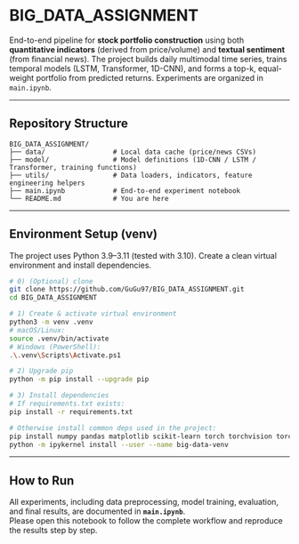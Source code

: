 # BIG_DATA_ASSIGNMENT

End-to-end pipeline for **stock portfolio construction** using both **quantitative indicators** (derived from price/volume) and **textual sentiment** (from financial news). The project builds daily multimodal time series, trains temporal models (LSTM, Transformer, 1D-CNN), and forms a top-k, equal-weight portfolio from predicted returns. Experiments are organized in `main.ipynb`.

---

## Repository Structure

```text
BIG_DATA_ASSIGNMENT/
├── data/                 # Local data cache (price/news CSVs)
├── model/                # Model definitions (1D-CNN / LSTM / Transformer, training functions)
├── utils/                # Data loaders, indicators, feature engineering helpers
├── main.ipynb            # End-to-end experiment notebook
└── README.md             # You are here
```

---

## Environment Setup (venv)

The project uses Python 3.9–3.11 (tested with 3.10). Create a clean virtual environment and install dependencies.

```bash
# 0) (Optional) clone
git clone https://github.com/GuGu97/BIG_DATA_ASSIGNMENT.git
cd BIG_DATA_ASSIGNMENT

# 1) Create & activate virtual environment
python3 -m venv .venv
# macOS/Linux:
source .venv/bin/activate
# Windows (PowerShell):
.\.venv\Scripts\Activate.ps1

# 2) Upgrade pip
python -m pip install --upgrade pip

# 3) Install dependencies
# If requirements.txt exists:
pip install -r requirements.txt

# Otherwise install common deps used in the project:
pip install numpy pandas matplotlib scikit-learn torch torchvision torchaudio jupyter ipykernel python-dotenv requests tabulate
python -m ipykernel install --user --name big-data-venv
```
---

## How to Run

All experiments, including data preprocessing, model training, evaluation, and final results, are documented in **`main.ipynb`**.  
Please open this notebook to follow the complete workflow and reproduce the results step by step.